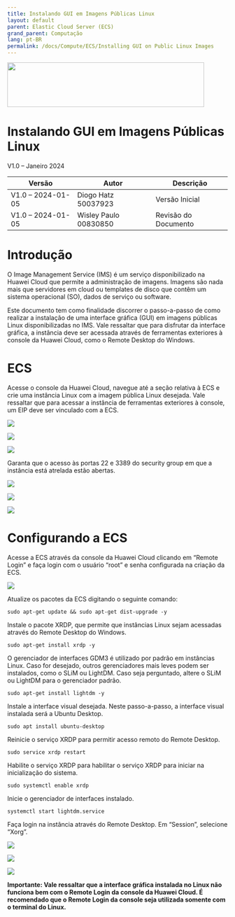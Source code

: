```yaml
---
title: Instalando GUI em Imagens Públicas Linux
layout: default
parent: Elastic Cloud Server (ECS)
grand_parent: Computação
lang: pt-BR
permalink: /docs/Compute/ECS/Installing GUI on Public Linux Images
---
```

<img width="450px" height="102px" src="https://console-static.huaweicloud.com/static/authui/20210202115135/public/custom/images/logo-en.svg">

# Instalando GUI em Imagens Públicas Linux

V1.0 – Janeiro 2024

| **Versão**        | **Autor**             | **Descrição**        |
| ----------------- | --------------------- | -------------------- |
| V1.0 – 2024-01-05 | Diogo Hatz 50037923   | Versão Inicial       |
| V1.0 – 2024-01-05 | Wisley Paulo 00830850 | Revisão do Documento |

# Introdução

O Image Management Service (IMS) é um serviço disponibilizado na Huawei
Cloud que permite a administração de imagens. Imagens são nada mais que
servidores em cloud ou templates de disco que contêm um sistema
operacional (SO), dados de serviço ou software.

Este documento tem como finalidade discorrer o passo-a-passo de como
realizar a instalação de uma interface gráfica (GUI) em imagens públicas
Linux disponibilizadas no IMS. Vale ressaltar que para disfrutar da
interface gráfica, a instância deve ser acessada através de ferramentas
exteriores à console da Huawei Cloud, como o Remote Desktop do Windows.

# ECS

Acesse o console da Huawei Cloud, navegue até a seção relativa à ECS e
crie uma instância Linux com a imagem pública Linux desejada. Vale
ressaltar que para acessar a instância de ferramentas exteriores à
console, um EIP deve ser vinculado com a ECS.

![](/huaweicloud-knowledge-base/assets/images/ECS-Installing-GUI-on-Public-Linux-Images/media/image3.png)

![](/huaweicloud-knowledge-base/assets/images/ECS-Installing-GUI-on-Public-Linux-Images/media/image4.png)

![](/huaweicloud-knowledge-base/assets/images/ECS-Installing-GUI-on-Public-Linux-Images/media/image5.png)

Garanta que o acesso às portas 22 e 3389 do security group em que a
instância está atrelada estão abertas.

![](/huaweicloud-knowledge-base/assets/images/ECS-Installing-GUI-on-Public-Linux-Images/media/image6.png)

![](/huaweicloud-knowledge-base/assets/images/ECS-Installing-GUI-on-Public-Linux-Images/media/image7.png)

![](/huaweicloud-knowledge-base/assets/images/ECS-Installing-GUI-on-Public-Linux-Images/media/image8.png)

# Configurando a ECS

Acesse a ECS através da console da Huawei Cloud clicando em “Remote
Login” e faça login com o usuário “root” e senha configurada na criação
da ECS.

![](/huaweicloud-knowledge-base/assets/images/ECS-Installing-GUI-on-Public-Linux-Images/media/image9.png)

Atualize os pacotes da ECS digitando o seguinte comando:

```shell
sudo apt-get update && sudo apt-get dist-upgrade -y
```

Instale o pacote XRDP, que permite que instâncias Linux sejam acessadas
através do Remote Desktop do Windows.

```shell
sudo apt-get install xrdp -y
```

O gerenciador de interfaces GDM3 é utilizado por padrão em instâncias
Linux. Caso for desejado, outros gerenciadores mais leves podem ser
instalados, como o SLiM ou LightDM. Caso seja perguntado, altere o SLiM
ou LightDM para o gerenciador padrão.

```shell
sudo apt-get install lightdm -y
```

Instale a interface visual desejada. Neste passo-a-passo, a interface
visual instalada será a Ubuntu Desktop.

```shell
sudo apt install ubuntu-desktop
```

Reinicie o serviço XRDP para permitir acesso remoto do Remote Desktop.

```shell
sudo service xrdp restart
```

Habilite o serviço XRDP para habilitar o serviço XRDP para iniciar na
inicialização do sistema.

```shell
sudo systemctl enable xrdp
```

Inicie o gerenciador de interfaces instalado.

```shell
systemctl start lightdm.service
```

Faça login na instância através do Remote Desktop. Em “Session”,
selecione “Xorg”.

![](/huaweicloud-knowledge-base/assets/images/ECS-Installing-GUI-on-Public-Linux-Images/media/image10.png)

![](/huaweicloud-knowledge-base/assets/images/ECS-Installing-GUI-on-Public-Linux-Images/media/image11.png)

![](/huaweicloud-knowledge-base/assets/images/ECS-Installing-GUI-on-Public-Linux-Images/media/image12.png)

**Importante: Vale ressaltar que a interface gráfica instalada no Linux
não funciona bem com o Remote Login da console da Huawei Cloud. É
recomendado que o Remote Login da console seja utilizada somente com o
terminal do Linux.**

